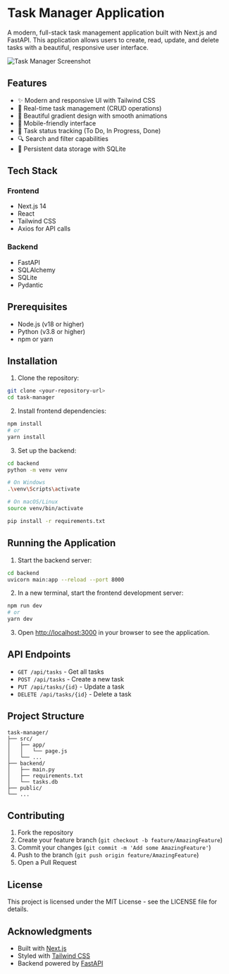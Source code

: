 # Task Manager Application

A modern, full-stack task management application built with Next.js and FastAPI. This application allows users to create, read, update, and delete tasks with a beautiful, responsive user interface.

![Task Manager Screenshot](https://via.placeholder.com/800x400?text=Task+Manager+Screenshot)

## Features

- ✨ Modern and responsive UI with Tailwind CSS
- 🔄 Real-time task management (CRUD operations)
- 🎨 Beautiful gradient design with smooth animations
- 📱 Mobile-friendly interface
- 🎯 Task status tracking (To Do, In Progress, Done)
- 🔍 Search and filter capabilities
- 💾 Persistent data storage with SQLite

## Tech Stack

### Frontend
- Next.js 14
- React
- Tailwind CSS
- Axios for API calls

### Backend
- FastAPI
- SQLAlchemy
- SQLite
- Pydantic

## Prerequisites

- Node.js (v18 or higher)
- Python (v3.8 or higher)
- npm or yarn

## Installation

1. Clone the repository:
```bash
git clone <your-repository-url>
cd task-manager
```

2. Install frontend dependencies:
```bash
npm install
# or
yarn install
```

3. Set up the backend:
```bash
cd backend
python -m venv venv

# On Windows
.\venv\Scripts\activate

# On macOS/Linux
source venv/bin/activate

pip install -r requirements.txt
```

## Running the Application

1. Start the backend server:
```bash
cd backend
uvicorn main:app --reload --port 8000
```

2. In a new terminal, start the frontend development server:
```bash
npm run dev
# or
yarn dev
```

3. Open [http://localhost:3000](http://localhost:3000) in your browser to see the application.

## API Endpoints

- `GET /api/tasks` - Get all tasks
- `POST /api/tasks` - Create a new task
- `PUT /api/tasks/{id}` - Update a task
- `DELETE /api/tasks/{id}` - Delete a task

## Project Structure

```
task-manager/
├── src/
│   ├── app/
│   │   └── page.js
│   └── ...
├── backend/
│   ├── main.py
│   ├── requirements.txt
│   └── tasks.db
├── public/
└── ...
```

## Contributing

1. Fork the repository
2. Create your feature branch (`git checkout -b feature/AmazingFeature`)
3. Commit your changes (`git commit -m 'Add some AmazingFeature'`)
4. Push to the branch (`git push origin feature/AmazingFeature`)
5. Open a Pull Request

## License

This project is licensed under the MIT License - see the LICENSE file for details.

## Acknowledgments

- Built with [Next.js](https://nextjs.org/)
- Styled with [Tailwind CSS](https://tailwindcss.com/)
- Backend powered by [FastAPI](https://fastapi.tiangolo.com/)
